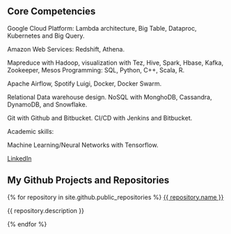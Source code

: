 ## Core Competencies

Google Cloud Platform: Lambda architecture, Big Table, Dataproc, Kubernetes and Big Query. 

Amazon Web Services: Redshift, Athena. 

Mapreduce with Hadoop, visualization with Tez, Hive, Spark, Hbase, Kafka, Zookeeper, Mesos Programming: SQL, Python, C++, Scala, R.

Apache Airflow, Spotify Luigi, Docker, Docker Swarm.

Relational Data warehouse design. NoSQL with MonghoDB, Cassandra, DynamoDB, and Snowflake. 

Git with Github and Bitbucket. CI/CD with Jenkins and Bitbucket.

Academic skills:

Machine Learning/Neural Networks with Tensorflow.

[LinkedIn](https://linkedin.com/in/tomtolleson)

## My Github Projects and Repositories

{% for repository in site.github.public_repositories %}
  <a href='{{ repository.html_url }}'>
    {{ repository.name }} 
  </a>

  <p>{{ repository.description }}</p>
{% endfor %}

